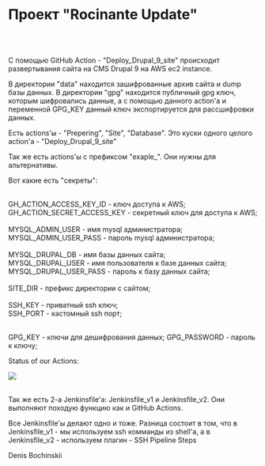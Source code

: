 <h1>Проект "Rocinante Update"</h1><br>
<br>
<p>
С помощью GitHub Action - "Deploy_Drupal_9_site" происходит развертывания сайта на CMS Drupal 9
на AWS ec2 instance.
</p>
<p>
В директории "data" находится зашифрованные архив сайта и dump базы данных.
В директории "gpg" находится публичный gpg ключ, которым шифровались данные, а с
помощью данного action'а и переменной GPG_KEY данный ключ экспортируется для
рассшифровки данных.
</p>
<p>
Есть actions'ы - "Prepering", "Site", "Database". Это куски одного целого action'а -
"Deploy_Drupal_9_site"
</p>
<p>
Так же есть actions'ы с префиксом "exaple_". Они нужны для альтернативы.
</p>
<p>
Вот какие есть "секреты":
</p>
<br>
GH_ACTION_ACCESS_KEY_ID - ключ доступа к AWS;<br>
GH_ACTION_SECRET_ACCESS_KEY - секретный ключ для доступа к AWS;<br>
<br>
MYSQL_ADMIN_USER - имя mysql администратора;<br>
MYSQL_ADMIN_USER_PASS - пароль mysql администратора;<br>
<br>
MYSQL_DRUPAL_DB - имя базы данных сайта;<br>
MYSQL_DRUPAL_USER - имя пользователя к базе данных сайта;<br>
MYSQL_DRUPAL_USER_PASS - пароль к базу данных сайта;<br>
<br>
SITE_DIR - префикс директории с сайтом;<br>
<br>
SSH_KEY - приватный ssh ключ;<br>
SSH_PORT - кастомный ssh порт;<br>
<br>
<p>
GPG_KEY - ключи для дешифрования данных;
GPG_PASSWORD - пароль к ключу;
</p>
<p>
Status of our Actions:
</p>
<img src="https://github.com/bochinskii/rocinante-update/workflows/Deploy_Drupal_9_site/badge.svg?branch=main"><br>
<br>
<p>
Так же есть 2-а Jenkinsfile'а: Jenkinsfile_v1 и Jenkinsfile_v2. Они выполняют походую функцию
как и GitHub Actions.
</p>
<p>
Все Jenkinsfile'ы делают одно и тоже. Разница состоит в том, что в Jenkinsfile_v1 -
мы используем ssh комманды из shell'а, а в Jenkinsfile_v2 - используем плагин - SSH Pipeline Steps
</p>
<p>
Denis Bochinskii
</p>
